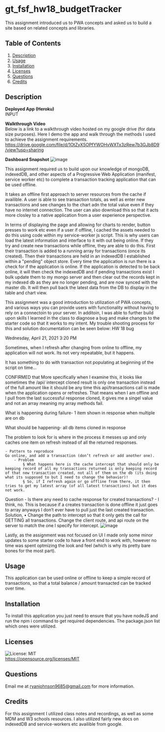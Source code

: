 # gt_fsf_hw18_budgetTracker
This assignment introduced us to PWA concepts and asked us to build a site based on related concepts and libraries. 
## Table of Contents
1. [Description](#Description)
3. [Usage](#Usage)
4. [Installation](#Installation)
5. [Licenses](#Licenses)
6. [Questions](#Questions)
7. [Credits](#Credits)

## Description
**Deployed App (Heroku)**      
INPUT

**Walkthrough Video**       
Below is a link to a walkthrough video hosted on my google drive (for data size purposes). Here I demo the app and walk through the methods I used to achieve the assignment requirements. 
https://drive.google.com/file/d/1OtZyX5OPfYWOHvWXTx3zRew7b3GJb8D9/view?usp=sharing


**Dashboard Snapshot** 
![image](https://user-images.githubusercontent.com/72420733/115468722-7c5bf380-a201-11eb-8d87-39c1a8a25ba3.png)


This assignment required us to build upon our knowledge of mongoDB, indexedDB, and other aspects of a Progressive Web Application (manifest, service worker etc) to complete a transaction tracking application that can be used offline. 

It takes an offline first approach to server resources from the cache if availible. A user is able to see transaction totals, as well as enter new transactions and see changes to the chart adn the total value even if they have no internet connection. The user can also download this so that it acts more closley to a native application from a user experience perspective.

In terms of displaying the page and allowing for charts to render, button presses to work etc even if a user if offline, I cached the assets needed to do this using code within my service-worker js script. This is why users can load the latest information and interface to it with out being online. If they try and create new transactions while offline, they are able to do this. First their transaction is added to a running array for transactions (once its created). Then their transactions are held in an indexedDB I established within a "pending" object store. Every time the application is run there is a check for if the application is online. If the application is detected to be back online, it will then check the indexedDB and if pending transactions exist I bulk update them to my mongo server and then clear out the records kept in my indexed db as they are no longer pending, and are now synced with the master db. It will then pull back the latest data from the DB to display in the table and chart view. 

This assignment was a good introduction to utilization of PWA concepts, and various ways you can provide users with functionality without having to rely on a connectoin to your server. In additoin, I was able to further build upon skills I learned in the class to diagnose a bug and make changes to the starter code so that it works to my intent. My trouble shooting process for this and solution documentation can be seen below:
HW 18 bug

Wednesday, April 21, 2021
3:20 PM

Sometimes, when I refresh after changing from online to offline, my application will not work. Its not very repeatable, but it happens. 

It has something to do with transaction not populating at beginning of the script on time…


CONFIRMED that More specifically when I examine this, it looks like sometimes the /api/ intercept cloned result is only one transaction instead of the full amount like it should be any time this api/transactions call is made when the application opens or refreshes. That means when I am offline and I pull from the last successful response cloned, it gives me a singel value and not an array meaning my array methods fail. 

What is happening during failure- 1 item shown in response when multiple are on db


What should be happening- all db items cloned in response


The problem to look for is where in the process it messes up and only caches one item on refresh instead of all the returned responses. 

	- Pattern to reproduce
	Go online, and add a transaction (don’t refresh or add another one). 
		- Problem
			§ What happens here is the cache intercept that should only be keeping record of all my transactions returned is only keeping record of that new transaction created, not all of them on the db (its doing what its supposed to but I need to change the behavior)!
			§ So, if I refresh again or go offline from there, it then tries to get my latest array (of all latest transactions) but it does not work. 
	
Question
	- Is there any need to cache response for created transactions?
		- I think, no. This is because if a creates transaction is done offline it just goes to array anyways I don’t ever have to pull just the last created transaction. 
Solution, 
	• Change the path to intercept so that it only gets the call for GETTING all transactions. 
Change the client route, and api route on the server to match the one I specify for intercept. ![image](https://user-images.githubusercontent.com/72420733/115615864-7cb9c480-a2bd-11eb-8366-a456ef77a645.png)


Lastly, as the assignment was not focused on UI I made only some minor updates to some starter code to have a front end to work with, however no time was spent optmizing the look and feel (which is why its pretty bare bones for the most part). 

## Usage
This application can be used online or offline to keep a simple record of transactions, so that a total balance / amount transacted can be tracked over time. 

## Installation
To install this application you just need to ensure that you have nodeJS and run the npm i command to get required dependencies. The package.json list which ones were utilized.

## Licenses
![License: MIT](https://img.shields.io/badge/License-MIT-yellow.svg)  
https://opensource.org/licenses/MIT

## Questions
Email me at ryanjohnson9685@gmail.com for more information.

## Credits
For this assignment I utilized class notes and recordings, as well as some MDM and W3 schools resources. I also utilized fairly new docs on indexedDB and service-workers etc availible from google.
